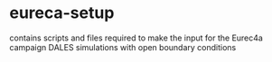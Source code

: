 # eureca-setup
contains scripts and files required to make the input for the Eurec4a campaign DALES simulations with open boundary conditions
